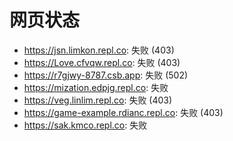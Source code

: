 # 网页状态
- https://jsn.limkon.repl.co: 失败 (403)
- https://Love.cfvqw.repl.co: 失败 (403)
- https://r7gjwy-8787.csb.app: 失败 (502)
- https://mization.edpjg.repl.co: 失败
- https://veg.linlim.repl.co: 失败 (403)
- https://game-example.rdianc.repl.co: 失败 (403)
- https://sak.kmco.repl.co: 失败
